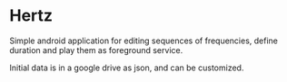 # Hertz
Simple android application for editing sequences of frequencies, define duration and play them as foreground service.  
  
Initial data is in a google drive as json, and can be customized.  